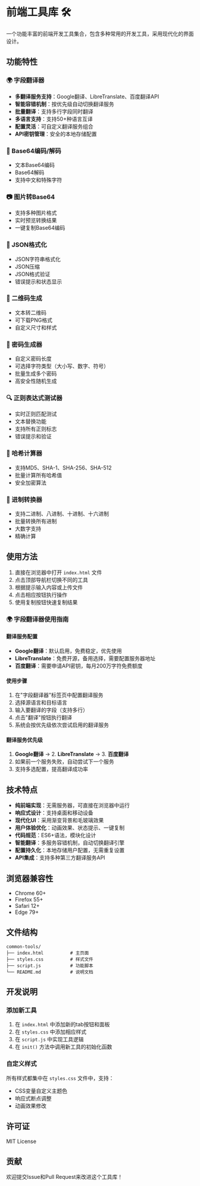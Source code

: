 # 前端工具库 🛠️

一个功能丰富的前端开发工具集合，包含多种常用的开发工具，采用现代化的界面设计。

## 功能特性

### 🌍 字段翻译器
- **多翻译服务支持**：Google翻译、LibreTranslate、百度翻译API
- **智能容错机制**：按优先级自动切换翻译服务
- **批量翻译**：支持多行字段同时翻译
- **多语言支持**：支持50+种语言互译
- **配置灵活**：可自定义翻译服务组合
- **API密钥管理**：安全的本地存储配置

### 🔐 Base64编码/解码
- 文本Base64编码
- Base64解码
- 支持中文和特殊字符

### 📷 图片转Base64
- 支持多种图片格式
- 实时预览转换结果
- 一键复制Base64编码

### 📄 JSON格式化
- JSON字符串格式化
- JSON压缩
- JSON格式验证
- 错误提示和状态显示

### 📱 二维码生成
- 文本转二维码
- 可下载PNG格式
- 自定义尺寸和样式

### 🔐 密码生成器
- 自定义密码长度
- 可选择字符类型（大小写、数字、符号）
- 批量生成多个密码
- 高安全性随机生成

### 🔍 正则表达式测试器
- 实时正则匹配测试
- 文本替换功能
- 支持所有正则标志
- 错误提示和验证

### 🔢 哈希计算器
- 支持MD5、SHA-1、SHA-256、SHA-512
- 批量计算所有哈希值
- 安全加密算法

### 🔢 进制转换器
- 支持二进制、八进制、十进制、十六进制
- 批量转换所有进制
- 大数字支持
- 精确计算

## 使用方法

1. 直接在浏览器中打开 `index.html` 文件
2. 点击顶部导航栏切换不同的工具
3. 根据提示输入内容或上传文件
4. 点击相应按钮执行操作
5. 使用复制按钮快速复制结果

### 🌍 字段翻译器使用指南

#### 翻译服务配置
- **Google翻译**：默认启用，免费稳定，优先使用
- **LibreTranslate**：免费开源，备用选择，需要配置服务器地址
- **百度翻译**：需要申请API密钥，每月200万字符免费额度

#### 使用步骤
1. 在"字段翻译器"标签页中配置翻译服务
2. 选择源语言和目标语言
3. 输入要翻译的字段（支持多行）
4. 点击"翻译"按钮执行翻译
5. 系统会按优先级依次尝试启用的翻译服务

#### 翻译服务优先级
1. **Google翻译** → 2. **LibreTranslate** → 3. **百度翻译**
2. 如果前一个服务失败，自动尝试下一个服务
3. 支持多选配置，提高翻译成功率

## 技术特点

- **纯前端实现**：无需服务器，可直接在浏览器中运行
- **响应式设计**：支持桌面和移动设备
- **现代化UI**：采用渐变背景和毛玻璃效果
- **用户体验优化**：动画效果、状态提示、一键复制
- **代码规范**：ES6+语法，模块化设计
- **智能翻译**：多服务容错机制，自动切换翻译引擎
- **配置持久化**：本地存储用户配置，无需重复设置
- **API集成**：支持多种第三方翻译服务API

## 浏览器兼容性

- Chrome 60+
- Firefox 55+
- Safari 12+
- Edge 79+

## 文件结构

```
common-tools/
├── index.html          # 主页面
├── styles.css          # 样式文件
├── script.js           # 功能脚本
└── README.md           # 说明文档
```

## 开发说明

### 添加新工具

1. 在 `index.html` 中添加新的tab按钮和面板
2. 在 `styles.css` 中添加相应样式
3. 在 `script.js` 中实现工具逻辑
4. 在 `init()` 方法中调用新工具的初始化函数

### 自定义样式

所有样式都集中在 `styles.css` 文件中，支持：
- CSS变量自定义主题色
- 响应式断点调整
- 动画效果修改

## 许可证

MIT License

## 贡献

欢迎提交Issue和Pull Request来改进这个工具库！
